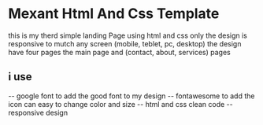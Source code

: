 # Mexant Html And Css Template
this is my therd simple landing Page using html and css only
the design is responsive to mutch any screen (mobile, teblet, pc, desktop)
the design have four pages the main page and (contact, about, services) pages

## i use
-- google font to add the good font to my design
-- fontawesome to add the icon can easy to change color and size
-- html and css clean code
-- responsive design
